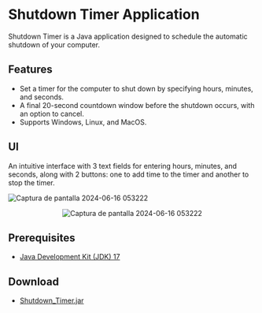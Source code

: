 # Shutdown Timer Application
Shutdown Timer is a Java application designed to schedule the automatic shutdown of your computer.

## Features

- Set a timer for the computer to shut down by specifying hours, minutes, and seconds.
- A final 20-second countdown window before the shutdown occurs, with an option to cancel.
- Supports Windows, Linux, and MacOS.

## UI

An intuitive interface with 3 text fields for entering hours, minutes, and seconds, along with 2 buttons: one to add
time to the timer and another to stop the timer.

![Captura de pantalla 2024-06-16 053222](https://github.com/AdriMartinN/Shutdown_Timer/assets/129053227/3fd1b0f5-3df6-4903-a585-4f0c4ea19dcc)

<p align="center">
    <img src="https://github.com/AdriMartinN/Shutdown_Timer/assets/129053227/3fd1b0f5-3df6-4903-a585-4f0c4ea19dcc" alt="Captura de pantalla 2024-06-16 053222">
</p>

## Prerequisites

- [Java Development Kit (JDK) 17](https://www.oracle.com/java/technologies/javase/jdk17-archive-downloads.html)

## Download

- [Shutdown_Timer.jar](https://github.com/AdriMartinN/Shutdown_Timer/releases/download/1.0.0/Shutdown_Timer.jar)
